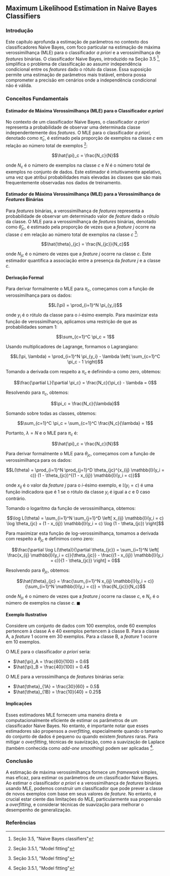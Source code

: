 ## Maximum Likelihood Estimation in Naive Bayes Classifiers

### Introdução
Este capítulo aprofunda a estimação de parâmetros no contexto dos classificadores Naive Bayes, com foco particular na estimação de máxima verossimilhança (MLE) para o classificador *a priori* e a verossimilhança de *features* binárias. O classificador Naive Bayes, introduzido na Seção 3.5 [^82], simplifica o problema de classificação ao assumir independência condicional entre os *features* dado o rótulo da classe. Essa suposição permite uma estimação de parâmetros mais tratável, embora possa comprometer a precisão em cenários onde a independência condicional não é válida.

### Conceitos Fundamentais

#### Estimador de Máxima Verossimilhança (MLE) para o Classificador *a priori*

No contexto de um classificador Naive Bayes, o classificador *a priori* representa a probabilidade de observar uma determinada classe independentemente dos *features*. O MLE para o classificador *a priori*, denotado como $\hat{\pi}_c$, é estimado pela proporção de exemplos na classe *c* em relação ao número total de exemplos [^83]:

$$\hat{\pi}_c = \frac{N_c}{N}$$

onde $N_c$ é o número de exemplos na classe *c* e *N* é o número total de exemplos no conjunto de dados. Este estimador é intuitivamente apelativo, uma vez que atribui probabilidades mais elevadas às classes que são mais frequentemente observadas nos dados de treinamento.

#### Estimador de Máxima Verossimilhança (MLE) para a Verossimilhança de *Features* Binárias

Para *features* binárias, a verossimilhança de *features* representa a probabilidade de observar um determinado valor de *feature* dado o rótulo da classe. O MLE para a verossimilhança de *features* binárias, denotado como $\hat{\theta}_{jc}$, é estimado pela proporção de vezes que a *feature* *j* ocorre na classe *c* em relação ao número total de exemplos na classe *c* [^83]:

$$\hat{\theta}_{jc} = \frac{N_{jc}}{N_c}$$

onde $N_{jc}$ é o número de vezes que a *feature* *j* ocorre na classe *c*. Este estimador quantifica a associação entre a presença da *feature* *j* e a classe *c*.

#### Derivação Formal

Para derivar formalmente o MLE para $\pi_c$, começamos com a função de verossimilhança para os dados:

$$L(\pi) = \prod_{i=1}^N \pi_{y_i}$$

onde $y_i$ é o rótulo da classe para o *i*-ésimo exemplo. Para maximizar esta função de verossimilhança, aplicamos uma restrição de que as probabilidades somam 1:

$$\sum_{c=1}^C \pi_c = 1$$

Usando multiplicadores de Lagrange, formamos o Lagrangiano:

$$L(\pi, \lambda) = \prod_{i=1}^N \pi_{y_i} - \lambda \left( \sum_{c=1}^C \pi_c - 1 \right)$$

Tomando a derivada com respeito a $\pi_c$ e definindo-a como zero, obtemos:

$$\frac{\partial L}{\partial \pi_c} = \frac{N_c}{\pi_c} - \lambda = 0$$

Resolvendo para $\pi_c$, obtemos:

$$\pi_c = \frac{N_c}{\lambda}$$

Somando sobre todas as classes, obtemos:

$$\sum_{c=1}^C \pi_c = \sum_{c=1}^C \frac{N_c}{\lambda} = 1$$

Portanto, $\lambda = N$ e o MLE para $\pi_c$ é:

$$\hat{\pi}_c = \frac{N_c}{N}$$

Para derivar formalmente o MLE para $\theta_{jc}$, começamos com a função de verossimilhança para os dados:

$$L(\theta) = \prod_{i=1}^N \prod_{j=1}^D \theta_{jc}^{x_{ij} \mathbb{I}(y_i = c)} (1 - \theta_{jc})^{(1 - x_{ij}) \mathbb{I}(y_i = c)}$$

onde $x_{ij}$ é o valor da *feature* *j* para o *i*-ésimo exemplo, e $\mathbb{I}(y_i = c)$ é uma função indicadora que é 1 se o rótulo da classe $y_i$ é igual a *c* e 0 caso contrário.

Tomando o logaritmo da função de verossimilhança, obtemos:

$$\log L(\theta) = \sum_{i=1}^N \sum_{j=1}^D \left[ x_{ij} \mathbb{I}(y_i = c) \log \theta_{jc} + (1 - x_{ij}) \mathbb{I}(y_i = c) \log (1 - \theta_{jc}) \right]$$

Para maximizar esta função de log-verossimilhança, tomamos a derivada com respeito a $\theta_{jc}$ e definimos como zero:

$$\frac{\partial \log L(\theta)}{\partial \theta_{jc}} = \sum_{i=1}^N \left[ \frac{x_{ij} \mathbb{I}(y_i = c)}{\theta_{jc}} - \frac{(1 - x_{ij}) \mathbb{I}(y_i = c)}{1 - \theta_{jc}} \right] = 0$$

Resolvendo para $\theta_{jc}$, obtemos:

$$\hat{\theta}_{jc} = \frac{\sum_{i=1}^N x_{ij} \mathbb{I}(y_i = c)}{\sum_{i=1}^N \mathbb{I}(y_i = c)} = \frac{N_{jc}}{N_c}$$

onde $N_{jc}$ é o número de vezes que a *feature* *j* ocorre na classe *c*, e $N_c$ é o número de exemplos na classe *c*. $\blacksquare$

#### Exemplo Ilustrativo

Considere um conjunto de dados com 100 exemplos, onde 60 exemplos pertencem à classe A e 40 exemplos pertencem à classe B. Para a classe A, a *feature* 1 ocorre em 30 exemplos. Para a classe B, a *feature* 1 ocorre em 10 exemplos.

O MLE para o classificador *a priori* seria:
- $\hat{\pi}_A = \frac{60}{100} = 0.6$
- $\hat{\pi}_B = \frac{40}{100} = 0.4$

O MLE para a verossimilhança de *features* binárias seria:
- $\hat{\theta}_{1A} = \frac{30}{60} = 0.5$
- $\hat{\theta}_{1B} = \frac{10}{40} = 0.25$

#### Implicações

Esses estimadores MLE fornecem uma maneira direta e computacionalmente eficiente de estimar os parâmetros de um classificador Naive Bayes. No entanto, é importante notar que esses estimadores são propensos a *overfitting*, especialmente quando o tamanho do conjunto de dados é pequeno ou quando existem *features* raras. Para mitigar o *overfitting*, técnicas de suavização, como a suavização de Laplace (também conhecida como *add-one smoothing*) podem ser aplicadas [^83].

### Conclusão

A estimação de máxima verossimilhança fornece um *framework* simples, mas eficaz, para estimar os parâmetros de um classificador Naive Bayes. Ao estimar o classificador *a priori* e a verossimilhança de *features* binárias usando MLE, podemos construir um classificador que pode prever a classe de novos exemplos com base em seus valores de *feature*. No entanto, é crucial estar ciente das limitações do MLE, particularmente sua propensão a *overfitting*, e considerar técnicas de suavização para melhorar o desempenho de generalização.

### Referências
[^82]: Seção 3.5, "Naive Bayes classifiers"
[^83]: Seção 3.5.1, "Model fitting"
<!-- END -->